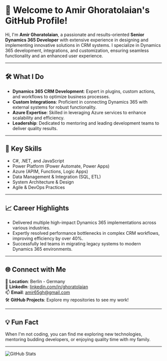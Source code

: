 # 👋 Welcome to Amir Ghoratolaian's GitHub Profile!

Hi, I'm **Amir Ghoratolaian**, a passionate and results-oriented **Senior Dynamics 365 Developer** with extensive experience in designing and implementing innovative solutions in CRM systems. I specialize in Dynamics 365 development, integrations, and customization, ensuring seamless functionality and an enhanced user experience.

---

## 🛠️ What I Do
- **Dynamics 365 CRM Development**: Expert in plugins, custom actions, and workflows to optimize business processes.
- **Custom Integrations**: Proficient in connecting Dynamics 365 with external systems for robust functionality.
- **Azure Expertise**: Skilled in leveraging Azure services to enhance scalability and efficiency.
- **Leadership**: Dedicated to mentoring and leading development teams to deliver quality results.

---

## 🌟 Key Skills
- C#, .NET, and JavaScript
- Power Platform (Power Automate, Power Apps)
- Azure (APIM, Functions, Logic Apps)
- Data Management & Integration (SQL, ETL)
- System Architecture & Design
- Agile & DevOps Practices

---

## 📈 Career Highlights
- Delivered multiple high-impact Dynamics 365 implementations across various industries.
- Expertly resolved performance bottlenecks in complex CRM workflows, improving efficiency by over 40%.
- Successfully led teams in migrating legacy systems to modern Dynamics 365 environments.

---

## 🌐 Connect with Me
📍 **Location**: Berlin - Germany  
💼 **LinkedIn**: [linkedin.com/in/ghoratolaian](https://www.linkedin.com/in/ghoratolaian/)  
📫 **Email**: [amir65gh@gmail.com](mailto:amir65gh@gmail.com)  
🛠️ **GitHub Projects**: Explore my repositories to see my work!

---

## 💡 Fun Fact
When I'm not coding, you can find me exploring new technologies, mentoring budding developers, or enjoying quality time with my family.

---

![GitHub Stats](https://github-readme-stats.vercel.app/api?username=amir65gh&show_icons=true&theme=radical)
